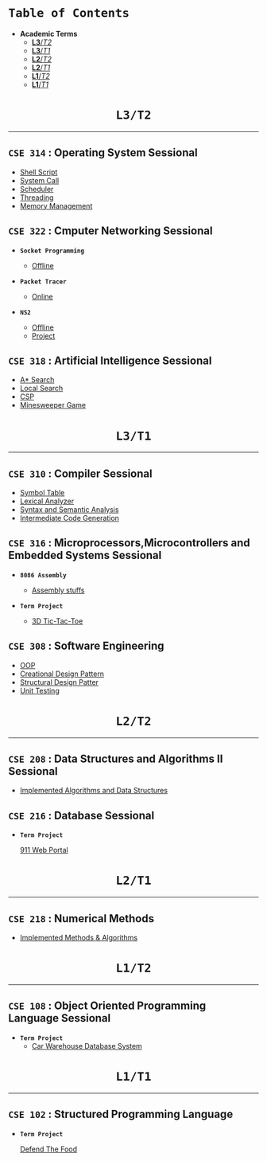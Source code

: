 # **`Table of Contents`**

- **Academic Terms**
  - [**L3**/*T2*](#---l3t2---)
  - [**L3**/*T1*](#---l3t1---)
  - [**L2**/*T2*](#---l2t2---)
  - [**L2**/*T1*](#---l2t1---)
  - [**L1**/*T2*](#---l1t2---)
  - [**L1**/*T1*](#---l1t1---)
  
<h1 align="center"> <b> <code> L3/T2 </code> </b> </h1>
<hr/>

## **`CSE 314` : Operating System Sessional**

- [Shell Script](https://github.com/iftekharzeeon/CSE-314-Operating-System)
- [System Call](https://github.com/iftekharzeeon/CSE-314-Operating-System)
- [Scheduler](https://github.com/iftekharzeeon/CSE-314-Operating-System)
- [Threading](https://github.com/iftekharzeeon/CSE-314-Operating-System)
- [Memory Management](https://github.com/iftekharzeeon/CSE-314-Operating-System)

## **`CSE 322` : Cmputer Networking Sessional**
- **`Socket Programming`**
  - [Offline](https://github.com/iftekharzeeon/CSE-316-Microprocessor-Assembly)

- **`Packet Tracer`**
  - [Online](https://github.com/iftekharzeeon/3D-Tic-Tac-Toe)
  
- **`NS2`**
  - [Offline](https://github.com/iftekharzeeon/CSE-322-Computer-Networking/tree/main/NS2%20Offline)
  - [Project](https://github.com/iftekharzeeon/CSE-322-Computer-Networking/tree/main/NS2%20Project)
  
## **`CSE 318` : Artificial Intelligence Sessional**

- [A* Search](https://github.com/iftekharzeeon/CSE-318-Artifical-Intelligence)
- [Local Search](https://github.com/iftekharzeeon/CSE-318-Artifical-Intelligence)
- [CSP](https://github.com/iftekharzeeon/CSE-318-Artifical-Intelligence)
- [Minesweeper Game](https://github.com/iftekharzeeon/CSE-318-Artifical-Intelligence)

<h1 align="center"> <b> <code> L3/T1 </code> </b> </h1>
<hr/>

## **`CSE 310` : Compiler Sessional**

- [Symbol Table](https://github.com/iftekharzeeon/CSE-310-Compiler)
- [Lexical Analyzer](https://github.com/iftekharzeeon/CSE-310-Compiler)
- [Syntax and Semantic Analysis](https://github.com/iftekharzeeon/CSE-310-Compiler)
- [Intermediate Code Generation](https://github.com/iftekharzeeon/CSE-310-Compiler)

## **`CSE 316` : Microprocessors,Microcontrollers and Embedded Systems Sessional**
- **`8086 Assembly`**
  - [Assembly stuffs](https://github.com/iftekharzeeon/CSE-316-Microprocessor-Assembly)

- **`Term Project`**
  - [3D Tic-Tac-Toe](https://github.com/iftekharzeeon/3D-Tic-Tac-Toe)
  
## **`CSE 308` : Software Engineering**

- [OOP](https://github.com/iftekharzeeon/CSE-308-Software-Engineering)
- [Creational Design Pattern](https://github.com/iftekharzeeon/CSE-308-Software-Engineering)
- [Structural Design Patter](https://github.com/iftekharzeeon/CSE-308-Software-Engineering)
- [Unit Testing](https://github.com/iftekharzeeon/CSE-308-Software-Engineering)

<h1 align="center"> <b> <code> L2/T2 </code> </b> </h1>
<hr/>

## **`CSE 208` : Data Structures and Algorithms II Sessional**

- [Implemented Algorithms and Data Structures](https://github.com/iftekharzeeon/CSE204)

## **`CSE 216` : Database Sessional**

- **`Term Project`**

  [911 Web Portal](https://github.com/iftekharzeeon/911_web_portal)


<h1 align="center"> <b> <code> L2/T1 </code> </b> </h1>
<hr/>

## **`CSE 218` :  Numerical Methods**

- [Implemented Methods & Algorithms](https://github.com/iftekharzeeon/CSE218_Numerical-Analysis)

<h1 align="center"> <b> <code> L1/T2 </code> </b> </h1>
<hr/>

## **`CSE 108` : Object Oriented Programming Language Sessional**

- **`Term Project`**
  - [Car Warehouse Database System](#)


<h1 align="center"> <b> <code> L1/T1 </code> </b> </h1>
<hr/>

## **`CSE 102` : Structured Programming Language** 
- **`Term Project`** 
  
  [Defend The Food](https://github.com/iftekharzeeon/defend-the-food)
